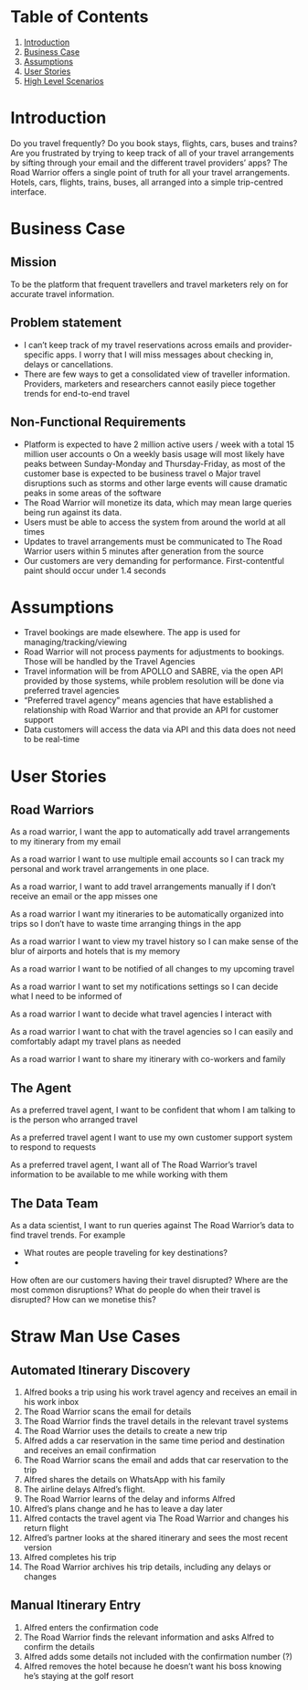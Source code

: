 # Table of Contents
1. [Introduction](https://github.com/intelligent-growth-solutions/flexibility-fertilisers/blob/main/Requirements/requirements-user-stories.md#introduction)  
1. [Business Case](https://github.com/intelligent-growth-solutions/flexibility-fertilisers/blob/main/Requirements/requirements-user-stories.md#business-case)
1. [Assumptions](https://github.com/intelligent-growth-solutions/flexibility-fertilisers/blob/main/Requirements/requirements-user-stories.md#assumptions)
1. [User Stories](https://github.com/intelligent-growth-solutions/flexibility-fertilisers/blob/main/Requirements/requirements-user-stories.md#user-stories)
1. [High Level Scenarios](https://github.com/intelligent-growth-solutions/flexibility-fertilisers/blob/main/Requirements/requirements-user-stories.md#straw-man-use-cases)
   
# Introduction
Do you travel frequently? Do you book stays, flights, cars, buses and trains? Are you frustrated by trying to keep track of all of your travel arrangements by sifting through your email and the different travel providers’ apps? 
The Road Warrior offers a single point of truth for all your travel arrangements. Hotels, cars, flights, trains, buses, all arranged into a simple trip-centred interface.
# Business Case
## Mission
To be the platform that frequent travellers and travel marketers rely on for accurate travel information.
## Problem statement
-	I can’t keep track of my travel reservations across emails and provider-specific apps. I worry that I will miss messages about checking in, delays or cancellations.
-	There are few ways to get a consolidated view of traveller information. Providers, marketers and researchers cannot easily piece together trends for end-to-end travel
## Non-Functional Requirements
-	Platform is expected to have 2 million active users / week with a total 15 million user accounts
o	On a weekly basis usage will most likely have peaks between Sunday-Monday and Thursday-Friday, as most of the customer base is expected to be business travel
o	Major travel disruptions such as storms and other large events will cause dramatic peaks in some areas of the software
-	The Road Warrior will monetize its data, which may mean large queries being run against its data.
-	Users must be able to access the system from around the world at all times
-	Updates to travel arrangements must be communicated to The Road Warrior users within 5 minutes after generation from the source
-	Our customers are very demanding for performance. First-contentful paint should occur under 1.4 seconds

# Assumptions
-	Travel bookings are made elsewhere. The app is used for managing/tracking/viewing
-	Road Warrior will not process payments for adjustments to bookings. Those will be handled by the Travel Agencies
-	Travel information will be from APOLLO and SABRE, via the open API provided by those systems, while problem resolution will be done via preferred travel agencies
-	“Preferred travel agency” means agencies that have established a relationship with Road Warrior and that provide an API for customer support
-	Data customers will access the data via API and this data does not need to be real-time
	
# User Stories
## Road Warriors
As a road warrior, I want the app to automatically add travel arrangements to my itinerary from my email

As a road warrior I want to use multiple email accounts so I can track my personal and work travel arrangements in one place.

As a road warrior, I want to add travel arrangements manually if I don’t receive an email or the app misses one

As a road warrior I want my itineraries to be automatically organized into trips so I don’t have to waste time arranging things in the app

As a road warrior I want to view my travel history so I can make sense of the blur of airports and hotels that is my memory

As a road warrior I want to be notified of all changes to my upcoming travel

As a road warrior I want to set my notifications settings so I can decide what I need to be informed of

As a road warrior I want to decide what travel agencies I interact with

As a road warrior I want to chat with the travel agencies so I can easily and comfortably adapt my travel plans as needed

As a road warrior I want to share my itinerary with co-workers and family

## The Agent
As a preferred travel agent, I want to be confident that whom I am talking to is the person who arranged travel

As a preferred travel agent I want to use my own customer support system to respond to requests

As a preferred travel agent, I want all of The Road Warrior’s travel information to be available to me while working with them

## The Data Team
As a data scientist, I want to run queries against The Road Warrior’s data to find travel trends. For example
-	What routes are people traveling for key destinations?
-	
How often are our customers having their travel disrupted? Where are the most common disruptions? What do people do when their travel is disrupted? How can we monetise this?

# Straw Man Use Cases
## Automated Itinerary Discovery
1.	Alfred books a trip using his work travel agency and receives an email in his work inbox
2.	The Road Warrior scans the email for details
3.	The Road Warrior finds the travel details in the relevant travel systems
4.	The Road Warrior uses the details to create a new trip
5.	Alfred adds a car reservation in the same time period and destination and receives an email confirmation
6.	The Road Warrior scans the email and adds that car reservation to the trip
7.	Alfred shares the details on WhatsApp with his family
8.	The airline delays Alfred’s flight. 
9.	The Road Warrior learns of the delay and informs Alfred
10.	Alfred’s plans change and he has to leave a day later
11.	Alfred contacts the travel agent via The Road Warrior and changes his return flight
12.	Alfred’s partner looks at the shared itinerary and sees the most recent version
13.	Alfred completes his trip
14.	The Road Warrior archives his trip details, including any delays or changes

## Manual Itinerary Entry
1.	Alfred enters the confirmation code
2.	The Road Warrior finds the relevant information and asks Alfred to confirm the details
3.	Alfred adds some details not included with the confirmation number (?)
4.	Alfred removes the hotel because he doesn’t want his boss knowing he’s staying at the golf resort
